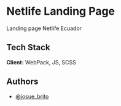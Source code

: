 
# Netlife Landing Page

Landing page Netlife Ecuador


## Tech Stack

**Client:** WebPack, JS, SCSS



## Authors

- [@josue_brito](https://github.com/josue2985)


